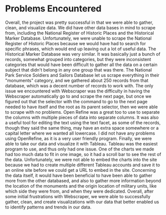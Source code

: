 # Problems Encountered

Overall, the project was pretty successful in that we were able to gather, clean, and visualize data. We did have other data bases in mind to scrape from, including the National Register of Historic Places and the Historical Marker Database. Unfortunately, we were unable to scrape the National Register of Historic Places because we would have had to search for specific phrases, which would end up leaving out a lot of useful data. The Historical Marker Database was very similar. It was basically just a bunch of records, somewhat grouped into categories, but they were inconsistent categories that would have been difficult to gather all the data on a certain subject that didn't belong in any one group that was there. The National Park Service Soldiers and Sailors Database let us scrape everything in their "monuments" category, and we gathered about 250 records from that database, which was a decent number of records to work with. The only issue we encountered with Webscraper was the difficulty in having the Webscraper automatically go to and scrape the next page, but once we figured out that the selector with the command to go to the next page needed to have itself and the root as its parent selector, then we were able to scrape with no problems.
Open Refine was a great too to use to separate the columns with multiple pieces of data into separate columns. It was also a useful tool for editing the text using the text facet, as some of the records, though they said the same thing, may have an extra space somewhere or a capital letter where we wanted all lowercase. I did not have any problems using OpenRefine, as it is a very user friendly program.
Finally, we were able to take our data and visualize it with Tableau. Tableau was the easiest program to use, and thus only had one issue. One of the charts we made had too much data to fit in one image, so it had a scroll bar to see the rest of the data. Unfortunately, we were not able to embed the charts into the site because we had to create multiple different Tableau accounts and save it to an online site before we could get a URL to embed in the site.
Concerning the data itself, it would have been beneficial to have been able to gather more from the other databased, and also to gather more information beyond the location of the monuments and the origin location of military units, like which side they were from, and when they were dedicated. Overall, after some initial frustrations with Webscraper, we were able to successfully gather, clean, and create visualizations with our data that better enabled us to identify patterns and trends in our data.
